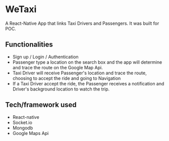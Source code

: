 # WeTaxi 
A React-Native App that links Taxi Drivers and Passengers. It was built for POC.

## Functionalities
* Sign up / Login / Authentication
* Passenger type a location on the search box and the app will determine and trace the route on the Google Map Api.
* Taxi Driver will receive Passenger's location and trace the route, choosing to accept the ride and going to Navigation
* If a Taxi Driver accept the ride, the Passenger receives a notification and Driver's background location to watch the trip.

## Tech/framework used
* React-native
* Socket.io
* Mongodb
* Google Maps Api

